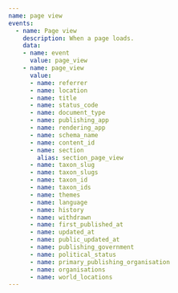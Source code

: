 ```yaml
---
name: page view
events:
  - name: Page view
    description: When a page loads.
    data:
    - name: event
      value: page_view
    - name: page_view
      value:
      - name: referrer
      - name: location
      - name: title
      - name: status_code
      - name: document_type
      - name: publishing_app
      - name: rendering_app
      - name: schema_name
      - name: content_id
      - name: section
        alias: section_page_view
      - name: taxon_slug
      - name: taxon_slugs
      - name: taxon_id
      - name: taxon_ids
      - name: themes
      - name: language
      - name: history
      - name: withdrawn
      - name: first_published_at
      - name: updated_at
      - name: public_updated_at
      - name: publishing_government
      - name: political_status
      - name: primary_publishing_organisation
      - name: organisations
      - name: world_locations
---
```

